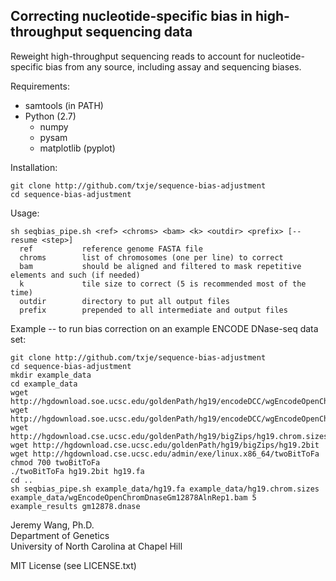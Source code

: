 Correcting nucleotide-specific bias in high-throughput sequencing data
----------------------------------------------------------------------

Reweight high-throughput sequencing reads to account for nucleotide-specific bias
from any source, including assay and sequencing biases.

Requirements:
* samtools (in PATH)
* Python (2.7)
  * numpy
  * pysam
  * matplotlib (pyplot)

Installation:

    git clone http://github.com/txje/sequence-bias-adjustment
    cd sequence-bias-adjustment

Usage:

    sh seqbias_pipe.sh <ref> <chroms> <bam> <k> <outdir> <prefix> [--resume <step>]
      ref           reference genome FASTA file
      chroms        list of chromosomes (one per line) to correct
      bam           should be aligned and filtered to mask repetitive elements and such (if needed)
      k             tile size to correct (5 is recommended most of the time)
      outdir        directory to put all output files
      prefix        prepended to all intermediate and output files

Example -- to run bias correction on an example ENCODE DNase-seq data set:

    git clone http://github.com/txje/sequence-bias-adjustment
    cd sequence-bias-adjustment
    mkdir example_data
    cd example_data
    wget http://hgdownload.soe.ucsc.edu/goldenPath/hg19/encodeDCC/wgEncodeOpenChromDnase/wgEncodeOpenChromDnaseGm12878AlnRep1.bam
    wget http://hgdownload.soe.ucsc.edu/goldenPath/hg19/encodeDCC/wgEncodeOpenChromDnase/wgEncodeOpenChromDnaseGm12878AlnRep1.bam.bai
    wget http://hgdownload.cse.ucsc.edu/goldenPath/hg19/bigZips/hg19.chrom.sizes
    wget http://hgdownload.cse.ucsc.edu/goldenPath/hg19/bigZips/hg19.2bit
    wget http://hgdownload.cse.ucsc.edu/admin/exe/linux.x86_64/twoBitToFa
    chmod 700 twoBitToFa
    ./twoBitToFa hg19.2bit hg19.fa
    cd ..
    sh seqbias_pipe.sh example_data/hg19.fa example_data/hg19.chrom.sizes example_data/wgEncodeOpenChromDnaseGm12878AlnRep1.bam 5 example_results gm12878.dnase


Jeremy Wang, Ph.D.  
Department of Genetics  
University of North Carolina at Chapel Hill

MIT License (see LICENSE.txt)
